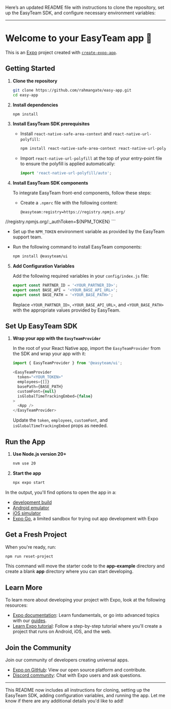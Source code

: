 Here’s an updated README file with instructions to clone the repository, set up the EasyTeam SDK, and configure necessary environment variables:

---

# Welcome to your EasyTeam app 👋

This is an [Expo](https://expo.dev) project created with [`create-expo-app`](https://www.npmjs.com/package/create-expo-app).

## Getting Started

1. **Clone the repository**

   ```bash
   git clone https://github.com/rahmangate/easy-app.git
   cd easy-app
   ```

2. **Install dependencies**

   ```bash
   npm install
   ```

3. **Install EasyTeam SDK prerequisites**

   - Install `react-native-safe-area-context` and `react-native-url-polyfill`:

     ```bash
     npm install react-native-safe-area-context react-native-url-polyfill
     ```

   - Import `react-native-url-polyfill` at the top of your entry-point file to ensure the polyfill is applied automatically:

     ```javascript
     import 'react-native-url-polyfill/auto';
     ```

4. **Install EasyTeam SDK components**

   To integrate EasyTeam front-end components, follow these steps:

   - Create a `.npmrc` file with the following content:

     ```
     @easyteam:registry=https://registry.npmjs.org/
//registry.npmjs.org/:_authToken=${NPM_TOKEN}
     ```

   - Set up the `NPM_TOKEN` environment variable as provided by the EasyTeam support team.

   - Run the following command to install EasyTeam components:

     ```bash
     npm install @easyteam/ui
     ```

5. **Add Configuration Variables**

   Add the following required variables in your `config/index.js` file:

   ```javascript
   export const PARTNER_ID = '<YOUR_PARTNER_ID>';
   export const BASE_API = '<YOUR_BASE_API_URL>';
   export const BASE_PATH = '<YOUR_BASE_PATH>';
   ```

   Replace `<YOUR_PARTNER_ID>`, `<YOUR_BASE_API_URL>`, and `<YOUR_BASE_PATH>` with the appropriate values provided by EasyTeam.

## Set Up EasyTeam SDK

1. **Wrap your app with the `EasyTeamProvider`**

   In the root of your React Native app, import the `EasyTeamProvider` from the SDK and wrap your app with it:

   ```javascript
   import { EasyTeamProvider } from '@easyteam/ui';

   <EasyTeamProvider
     token="<YOUR_TOKEN>"
     employees={[]}
     basePath={BASE_PATH}
     customFont={null}
     isGlobalTimeTrackingEmbed={false}
   >
     <App />
   </EasyTeamProvider>
   ```

   Update the `token`, `employees`, `customFont`, and `isGlobalTimeTrackingEmbed` props as needed.

## Run the App

1. **Use Node.js version 20+**

   ```bash
   nvm use 20
   ```

2. **Start the app**

   ```bash
   npx expo start
   ```

In the output, you'll find options to open the app in a:

- [development build](https://docs.expo.dev/develop/development-builds/introduction/)
- [Android emulator](https://docs.expo.dev/workflow/android-studio-emulator/)
- [iOS simulator](https://docs.expo.dev/workflow/ios-simulator/)
- [Expo Go](https://expo.dev/go), a limited sandbox for trying out app development with Expo

## Get a Fresh Project

When you're ready, run:

```bash
npm run reset-project
```

This command will move the starter code to the **app-example** directory and create a blank **app** directory where you can start developing.

## Learn More

To learn more about developing your project with Expo, look at the following resources:

- [Expo documentation](https://docs.expo.dev/): Learn fundamentals, or go into advanced topics with our [guides](https://docs.expo.dev/guides).
- [Learn Expo tutorial](https://docs.expo.dev/tutorial/introduction/): Follow a step-by-step tutorial where you'll create a project that runs on Android, iOS, and the web.

## Join the Community

Join our community of developers creating universal apps.

- [Expo on GitHub](https://github.com/expo/expo): View our open source platform and contribute.
- [Discord community](https://chat.expo.dev): Chat with Expo users and ask questions.

---

This README now includes all instructions for cloning, setting up the EasyTeam SDK, adding configuration variables, and running the app. Let me know if there are any additional details you'd like to add!